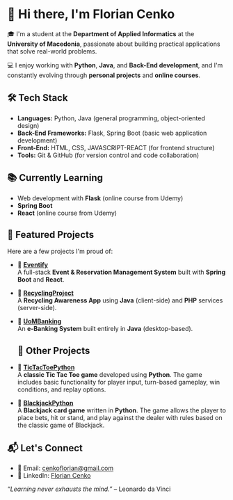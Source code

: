 # 👋 Hi there, I'm Florian Cenko

🎓 I'm a student at the **Department of Applied Informatics** at the **University of Macedonia**, passionate about building practical applications that solve real-world problems.  

💻 I enjoy working with **Python**, **Java**, and **Back-End development**, and I'm constantly evolving through **personal projects** and **online courses**.


## 🛠️ Tech Stack

- **Languages:** Python, Java (general programming, object-oriented design)
- **Back-End Frameworks:** Flask, Spring Boot (basic web application development)
- **Front-End:** HTML, CSS, JAVASCRIPT-REACT (for frontend structure)
- **Tools:** Git & GitHub  (for version control and code collaboration)


## 📚 Currently Learning

- Web development with **Flask** (online course from Udemy)
- **Spring Boot**
- **React** (online course from Udemy)
  
## 🚀 Featured Projects

Here are a few projects I'm proud of:

- 🔗 [**Eventify**](https://github.com/Florian-Cenko/Eventify)  
  A full-stack **Event & Reservation Management System** built with **Spring Boot** and **React**.

- 🔗 [**RecyclingProject**](https://github.com/Florian-Cenko/RecyclingProject)  
  A **Recycling Awareness App** using **Java** (client-side) and **PHP** services (server-side).

- 🔗 [**UoMBanking**](https://github.com/Florian-Cenko/UomBanking)  
  An **e-Banking System** built entirely in **Java** (desktop-based).

  ## 🚀 Other Projects

- 🔗 [**TicTacToePython**](https://github.com/Florian-Cenko/TicTacToePython)  
  A **classic Tic Tac Toe game** developed using **Python**. The game includes basic functionality for player input, turn-based gameplay, win conditions, and replay options.

- 🔗 [**BlackjackPython**](https://github.com/Florian-Cenko/BlackjackPython)  
  A **Blackjack card game** written in **Python**. The game allows the player to place bets, hit or stand, and play against the dealer with rules based on the classic game of Blackjack.



## 📬 Let's Connect

- 📧 Email: [cenkoflorian@gmail.com](mailto:cenkoflorian@gmail.com)  
- 💼 LinkedIn: [Florian Cenko](https://www.linkedin.com/in/florian-cenko-6a7a19252/)


 
 
 *“Learning never exhausts the mind.”* – Leonardo da Vinci

